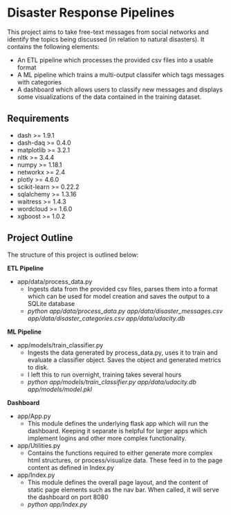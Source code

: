 # Disaster Response Pipelines

This project aims to take free-text messages from social networks and identify the topics being discussed (in relation to natural disasters). It contains the following elements:
* An ETL pipeline which processes the provided csv files into a usable format
* A ML pipeline which trains a multi-output classifer which tags messages with categories
* A dashboard which allows users to classify new messages and displays some visualizations of the data contained in the training dataset.


## Requirements

* dash >= 1.9.1
* dash-daq >= 0.4.0
* matplotlib >= 3.2.1
* nltk >= 3.4.4
* numpy >= 1.18.1
* networkx >= 2.4
* plotly >= 4.6.0
* scikit-learn >= 0.22.2
* sqlalchemy >= 1.3.16
* waitress >= 1.4.3
* wordcloud >= 1.6.0
* xgboost >= 1.0.2

## Project Outline
The structure of this project is outlined below:

__ETL Pipeline__

* app/data/process_data.py
    * Ingests data from the provided csv files,  parses them into a format which can be used for model creation and saves the output to a SQLite database
    * <i>python app/data/process_data.py app/data/disaster_messages.csv app/data/disaster_categories.csv app/data/udacity.db</i>

__ML Pipeline__

* app/models/train_classifier.py
    * Ingests the data generated by process_data.py, uses it to train and evaluate a classifier object. Saves the object and generated metrics to disk.
    * I left this to run overnight, training takes several hours
    * <i>python app/models/train_classifier.py app/data/udacity.db app/models/model.pkl</i>

__Dashboard__

* app/App.py
    * This module defines the underlying flask app which will run the dashboard. Keeping it separate is helpful for larger apps which implement logins and other more complex functionality.
* app/Utilities.py
    * Contains the functions required to either generate more complex html structures, or process/visualize data. These feed in to the page content as defined in Index.py
* app/Index.py
    * This module defines the overall page layout, and the content of static page elements such as the nav bar. When called, it will serve the dashboard on port 8080
    * <i>python app/Index.py</i>